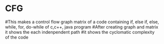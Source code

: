 # CFG
#This makes a control flow graph matrix of a code containing if, else if, else, while, for, do-while of c,c++, java program
#After creating graph and matrix it shows the each indenpendent path 
#it shows the cyclomatic complexity of the code
